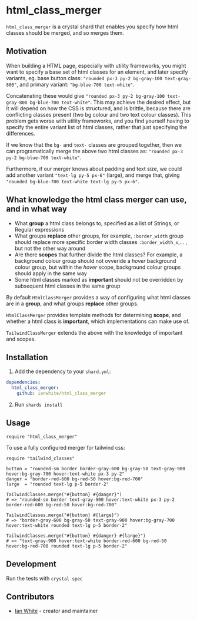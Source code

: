 # html_class_merger

`html_class_merger` is a crystal shard that enables you specify how html classes should be merged, and so merges them.

## Motivation

When building a HTML page, especially with utility frameworks, you might want to specify a base set of html classes
for an element, and later specify variants, eg. base button class: `"rounded px-3 py-2 bg-gray-100 text-gray-800"`, and primary variant: `"bg-blue-700 text-white"`.

Concatenating these would give `"rounded px-3 py-2 bg-gray-100 text-gray-800 bg-blue-700 text-white"`.  This may achieve the desired effect, but it will depend on how the CSS is structured, and is brittle, because there are conflicting classes present (two bg colour and two text colour classes).  This problem gets worse with utility frameworks, and you find yourself having to specify the entire variant list of html classes, rather that just specifying the differences.

If we know that the `bg-` and `text-` classes are grouped together, then we can programatically merge the above two html classes as: `"rounded px-3 py-2 bg-blue-700 text-white"`.

Furthermore, if our merger knows about padding and text size, we could add another variant `"text-lg py-5 px-6"` (large), and merge that, giving `"rounded bg-blue-700 text-white text-lg py-5 px-6"`.

## What knowledge the html class merger can use, and in what way

- What **group** a html class belongs to, specified as a list of Strings, or Regular expressions
- What groups **replace** other groups, for example, `:border_width` group should replace more specific border width classes `:border_width_x`,... , but not the other way around
- Are there **scopes** that further divide the html classes? For example, a background colour group should not ovveride a *hover* background colour group, but within the *hover* scope, background colour groups should apply in the same way
- Some html classes marked as **important** should not be overridden by subsequent html classes in the same group

By default `HtmlClassMerger` provides a way of configuring what html classes are in a **group**, and what groups **replace** other groups.

`HtmlClassMerger` provides template methods for determining **scope**, and whether a html class is **important**, which implementations can make use of.

`TailwindClassMerger` extends the above with the knowledge of important and scopes.

## Installation

1. Add the dependency to your `shard.yml`:

```yaml
dependencies:
  html_class_merger:
    github: ianwhite/html_class_merger
```

2. Run `shards install`

## Usage

```crystal
require "html_class_merger"
```

To use a fully configured merger for tailwind css:

```crystal
require "tailwind_classes"

button = "rounded-sm border border-gray-600 bg-gray-50 text-gray-900 hover:bg-gray-700 hover:text-white px-3 py-2"
danger = "border-red-600 bg-red-50 hover:bg-red-700"
large  = "rounded text-lg p-5 border-2"

TailwindClasses.merge("#{button} #{danger}")
# => "rounded-sm border text-gray-900 hover:text-white px-3 py-2 border-red-600 bg-red-50 hover:bg-red-700"

TailwindClasses.merge("#{button} #{large}")
# => "border-gray-600 bg-gray-50 text-gray-900 hover:bg-gray-700 hover:text-white rounded text-lg p-5 border-2"

TailwindClasses.merge("#{button} #{danger} #{large}")
# => "text-gray-900 hover:text-white border-red-600 bg-red-50 hover:bg-red-700 rounded text-lg p-5 border-2"
```

## Development

Run the tests with `crystal spec`

## Contributors

- [Ian White](https://github.com/ianwhite) - creator and maintainer
